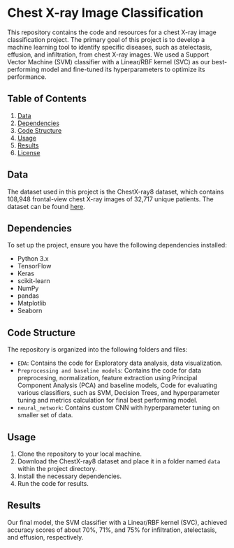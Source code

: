 # Chest X-ray Image Classification

This repository contains the code and resources for a chest X-ray image classification project. The primary goal of this project is to develop a machine learning tool to identify specific diseases, such as atelectasis, effusion, and infiltration, from chest X-ray images. We used a Support Vector Machine (SVM) classifier with a Linear/RBF kernel (SVC) as our best-performing model and fine-tuned its hyperparameters to optimize its performance.

## Table of Contents

1. [Data](#data)
2. [Dependencies](#dependencies)
3. [Code Structure](#code-structure)
4. [Usage](#usage)
5. [Results](#results)
6. [License](#license)

## Data

The dataset used in this project is the ChestX-ray8 dataset, which contains 108,948 frontal-view chest X-ray images of 32,717 unique patients. The dataset can be found [here](https://www.nih.gov/news-events/news-releases/nih-clinical-center-provides-one-largest-publicly-available-chest-x-ray-datasets-scientific-community).

## Dependencies

To set up the project, ensure you have the following dependencies installed:

- Python 3.x
- TensorFlow
- Keras
- scikit-learn
- NumPy
- pandas
- Matplotlib
- Seaborn

## Code Structure

The repository is organized into the following folders and files:

- `EDA`: Contains the code for Exploratory data analysis, data visualization.
- `Preprocessing and baseline models`: Contains the code for data preprocesing, normalization, feature extraction using Principal Component Analysis (PCA) and baseline models, Code for evaluating various classifiers, such as SVM, Decision Trees, and hyperparameter tuning and metrics calculation for final best performing model.
- `neural_network`: Contains custom CNN with hyperparameter tuning on smaller set of data. 

## Usage

1. Clone the repository to your local machine.
2. Download the ChestX-ray8 dataset and place it in a folder named `data` within the project directory.
3. Install the necessary dependencies.
4. Run the code for results.
  
## Results

Our final model, the SVM classifier with a Linear/RBF kernel (SVC), achieved accuracy scores of about 70%, 71%, and 75% for infiltration, atelectasis, and effusion, respectively.
